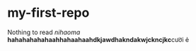 # my-first-repo
Nothing to read
*nihaoma*
****hahahahahahaahhahaahaahdkjawdhakndakwjckncjkc****cười ẻ
